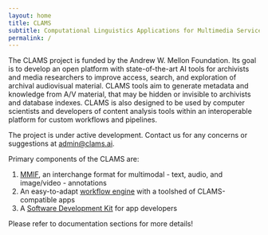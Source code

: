 ```yaml
---
layout: home
title: CLAMS
subtitle: Computational Linguistics Applications for Multimedia Services
permalink: /
---
```


The CLAMS project is funded by the Andrew W. Mellon Foundation. Its goal is to develop an open platform with state-of-the-art AI tools for archivists and media researchers  to improve access, search, and exploration of archival audiovisual material. CLAMS tools aim to generate  metadata and knowledge from A/V material, that may be hidden or invisible to archivists and database indexes.  CLAMS is also designed to be used by  computer scientists and developers of content analysis tools within an interoperable platform  for custom workflows and pipelines. 

The project is under active development. Contact us for any concerns or suggestions at [admin@clams.ai](mailto:admin@clams.ai). 

Primary components of the CLAMS are:

1. [MMIF](https://clams.ai/mmif/), an interchange format for multimodal - text, audio, and image/video - annotations
1. An easy-to-adapt [workflow engine](http://clams.ai/appliance) with a toolshed of CLAMS-compatible apps 
1. A [Software Development Kit](https://pypi.org/project/clams-python/) for app developers


Please refer to documentation sections for more details!
